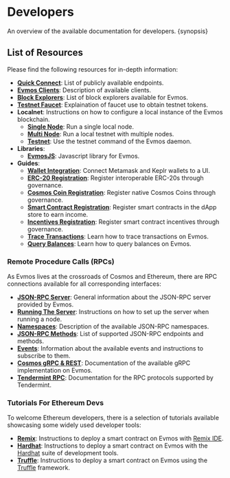 <!--
order: 1
-->

# Developers

An overview of the available documentation for developers. {synopsis}

## List of Resources

Please find the following resources for in-depth information:

- **[Quick Connect](./connect.md)**: List of publicly available endpoints.
- **[Evmos Clients](./clients.md)**: Description of available clients.
- **[Block Explorers](./explorers.md)**: List of block explorers available for
  Evmos.
- **[Testnet Faucet](./testnet/faucet.md)**: Explaination of faucet use to
  obtain testnet tokens.
- **Localnet**: Instructions on how to configure a local instance of the Evmos
  blockchain.
  - **[Single Node](./localnet/single_node.md)**: Run a single local node.
  - **[Multi Node](./localnet/multi_node.md)**: Run a local testnet with
    multiple nodes.
  - **[Testnet](./localnet/testnet_cmd.md)**: Use the testnet command of the
    Evmos daemon.
- **Libraries**:
  - **[EvmosJS](./libraries/evmosjs.md)**: Javascript library for Evmos.
- **Guides**:
  - **[Wallet Integration](./guides/wallet_integration.md)**: Connect Metamask
    and Keplr wallets to a UI.
  - **[ERC-20 Registration](./guides/erc20\_registration.md)**: Register
    interoperable ERC-20s through governance.
  - **[Cosmos Coin Registration](./guides/cosmos_coin_registration.md)**:
    Register native Cosmos Coins through governance.
  - **[Smart Contract Registration](./guides/smart_contract_registration.md)**:
    Register smart contracts in the dApp store to earn income.
  - **[Incentives Registration](./guides/incentives_registration.md)**: Register
    smart contract incentives through governance.
  - **[Trace Transactions](./guides/trace_transactions.md)**: Learn how to trace
    transactions on Evmos.
  - **[Query Balances](./guides/query_balances.md)**: Learn how to query
    balances on Evmos.

### Remote Procedure Calls (RPCs)

As Evmos lives at the crossroads of Cosmos and Ethereum, there are RPC
connections available for all corresponding interfaces:

- **[JSON-RPC Server](./json-rpc/server.md)**: General information about the
  JSON-RPC server provided by Evmos.
- **[Running The Server](./json-rpc/running_server.md)**: Instructions on how to
  set up the server when running a node.
- **[Namespaces](./json-rpc/namespaces.md)**: Description of the available
  JSON-RPC namespaces.
- **[JSON-RPC Methods](./json-rpc/endpoints.md)**: List of supported JSON-RPC
  endpoints and methods.
- **[Events](./json-rpc/events.md)**: Information about the available events and
  instructions to subscribe to them.
- **[Cosmos gRPC & REST](https://api.evmos.org/)**: Documentation of the
  available gRPC implementation on Evmos.
- **[Tendermint RPC](https://docs.tendermint.com/v0.34/rpc/)**: Documentation
  for the RPC protocols supported by Tendermint.

### Tutorials For Ethereum Devs

To welcome Ethereum developers, there is a selection of tutorials available
showcasing some widely used developer tools:

- **[Remix](./tools/remix.md)**: Instructions to deploy a smart contract on
  Evmos with [Remix IDE](http://remix.ethereum.org/).
- **[Hardhat](./tools/hardhat.md)**: Instructions to deploy a smart contract on
  Evmos with the [Hardhat](https://hardhat.org/) suite of development tools.
- **[Truffle](./tools/truffle.md)**: Instructions to deploy a smart contract on
  Evmos using the [Truffle](https://www.trufflesuite.com/truffle) framework.
